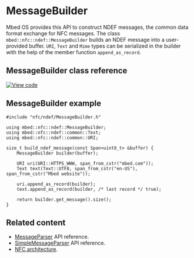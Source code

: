 # MessageBuilder

Mbed OS provides this API to construct NDEF messages, the common data format exchange for NFC messages. The class `mbed::nfc::ndef::MessageBuilder` builds an NDEF message into a user-provided buffer. `URI`, `Text` and `Mime` types can be serialized in the builder with the help of the member function `append_as_record`.

## MessageBuilder class reference

[![View code](https://www.mbed.com/embed/?type=library)](https://os.mbed.com/docs/v5.15/mbed-os-api-doxy/classmbed_1_1nfc_1_1ndef_1_1_message_builder.html)

## MessageBuilder example

```
#include "nfc/ndef/MessageBuilder.h"

using mbed::nfc::ndef::MessageBuilder;
using mbed::nfc::ndef::common::Text;
using mbed::nfc::ndef::common::URI;

size_t build_ndef_message(const Span<uint8_t> &buffer) {
    MessageBuilder builder(buffer);

    URI uri(URI::HTTPS_WWW, span_from_cstr("mbed.com"));
    Text text(Text::UTF8, span_from_cstr("en-US"), span_from_cstr("Mbed website"));

    uri.append_as_record(builder);
    text.append_as_record(builder, /* last record */ true);

    return builder.get_message().size();
}
```

## Related content

- [MessageParser](messageparser.html) API reference.
- [SimpleMessageParser](simplemessageparser.html) API reference.
- [NFC architecture](../reference/nfc-technology.html).
